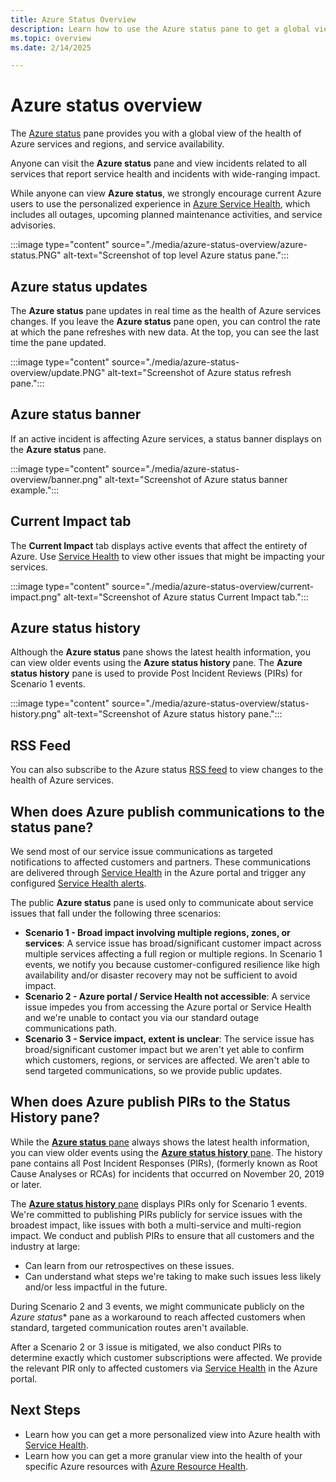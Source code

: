 ```yaml
---
title: Azure Status Overview
description: Learn how to use the Azure status pane to get a global view into the health of Azure services.
ms.topic: overview
ms.date: 2/14/2025

---
```

# Azure status overview

The [Azure status](https://azure.status.microsoft/) pane provides you with a global view of the health of Azure services and regions, and service availability.

Anyone can visit the **Azure status** pane and view incidents related to all services that report service health and incidents with wide-ranging impact.

While anyone can view **Azure status**, we strongly encourage current Azure users to use the personalized experience in [Azure Service Health](https://aka.ms/azureservicehealth), which includes all outages, upcoming planned maintenance activities, and service advisories.

:::image type="content" source="./media/azure-status-overview/azure-status.PNG" alt-text="Screenshot of top level Azure status pane.":::

## Azure status updates

The **Azure status** pane updates in real time as the health of Azure services changes. If you leave the **Azure status** pane open, you can control the rate at which the pane refreshes with new data. At the top, you can see the last time the pane updated.

:::image type="content" source="./media/azure-status-overview/update.PNG" alt-text="Screenshot of Azure status refresh pane.":::

## Azure status banner

If an active incident is affecting Azure services, a status banner displays on the **Azure status** pane.

:::image type="content" source="./media/azure-status-overview/banner.png" alt-text="Screenshot of Azure status banner example.":::

## Current Impact tab

The **Current Impact** tab displays active events that affect the entirety of Azure. Use [Service Health](service-health-overview.md) to view other issues that might be impacting your services.  

:::image type="content" source="./media/azure-status-overview/current-impact.png" alt-text="Screenshot of Azure status Current Impact tab.":::

## Azure status history

Although the **Azure status** pane shows the latest health information, you can view older events using the **Azure status history** pane. The **Azure status history** pane is used to provide Post Incident Reviews (PIRs) for Scenario 1 events.

:::image type="content" source="./media/azure-status-overview/status-history.png" alt-text="Screenshot of Azure status history pane.":::

## RSS Feed

You can also subscribe to the Azure status [RSS feed](https://azure.status.microsoft/status/feed/) to view changes to the health of Azure services.

## When does Azure publish communications to the status pane?

We send most of our service issue communications as targeted notifications to affected customers and partners. These communications are delivered through [Service Health](https://azure.microsoft.com/features/service-health/) in the Azure portal and trigger any configured [Service Health alerts](./alerts-activity-log-service-notifications-portal.md?toc=%2fazure%2fservice-health%2ftoc.json).

The public **Azure status** pane is used only to communicate about service issues that fall under the following three scenarios:

* **Scenario 1 - Broad impact involving multiple regions, zones, or services**: A service issue has broad/significant customer impact across multiple services affecting a full region or multiple regions. In Scenario 1 events, we notify you because customer-configured resilience like high availability and/or disaster recovery may not be sufficient to avoid impact.
* **Scenario 2 - Azure portal / Service Health not accessible**: A service issue impedes you from accessing the Azure portal or Service Health and we're unable to contact you via our standard outage communications path.
* **Scenario 3 - Service impact, extent is unclear**: The service issue has broad/significant customer impact but we aren't yet able to confirm which customers, regions, or services are affected. We aren't able to send targeted communications, so we provide public updates.

## When does Azure publish PIRs to the Status History pane?

While the [**Azure status** pane](https://azure.status.microsoft/status) always shows the latest health information, you can view older events using the [**Azure status history** pane](https://azure.status.microsoft/status/history/). The history pane contains all Post Incident Responses (PIRs), (formerly known as Root Cause Analyses or RCAs) for incidents that occurred on November 20, 2019 or later.

The [**Azure status history** pane](https://azure.status.microsoft/status/history/) displays PIRs only for Scenario 1 events. We're committed to publishing PIRs publicly for service issues with the broadest impact, like issues with both a multi-service and multi-region impact. We conduct and publish PIRs to ensure that all customers and the industry at large:

* Can learn from our retrospectives on these issues.  
* Can understand what steps we're taking to make such issues less likely and/or less impactful in the future.

During Scenario 2 and 3 events, we might communicate publicly on the *Azure status** pane as a workaround to reach affected customers when standard, targeted communication routes aren't available.

After a Scenario 2 or 3 issue is mitigated, we also conduct PIRs to determine exactly which customer subscriptions were affected. We provide the relevant PIR only to affected customers via [Service Health](https://azure.microsoft.com/features/service-health/) in the Azure portal.

## Next Steps

* Learn how you can get a more personalized view into Azure health with [Service Health](./service-health-portal-update.md).
* Learn how you can get a more granular view into the health of your specific Azure resources with [Azure Resource Health](./resource-health-overview.md).
